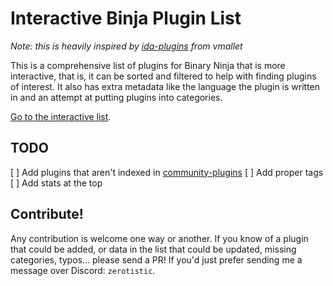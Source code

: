 # Interactive Binja Plugin List

*Note: this is heavily inspired by [ida-plugins](https://github.com/vmallet/ida-plugins) from vmallet*

This is a comprehensive list of plugins for Binary Ninja that is more interactive, that is, it can be sorted and filtered to help with finding plugins of interest. It also has extra metadata like the language the plugin is written in and an attempt at putting plugins into categories.

[Go to the interactive list](http://zerotistic.github.io/binja-plugins).

## TODO
[ ] Add plugins that aren't indexed in [community-plugins](https://github.com/vector35/community-plugins)
[ ] Add proper tags
[ ] Add stats at the top

## Contribute!

Any contribution is welcome one way or another. If you know of a plugin that could be added, or data in the list that could be updated, missing categories, typos... please send a PR! If you'd just prefer sending me a message over Discord: `zerotistic`.
